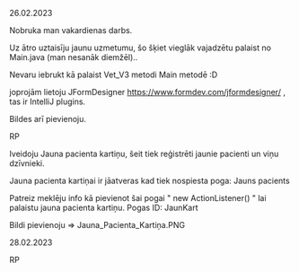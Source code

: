 26.02.2023

Nobruka man vakardienas darbs.

Uz ātro uztaisīju jaunu uzmetumu, šo šķiet vieglāk vajadzētu palaist no Main.java (man nesanāk diemžēl)..

Nevaru iebrukt kā palaist Vet_V3 metodi Main metodē :D

joprojām lietoju JFormDesigner https://www.formdev.com/jformdesigner/ , tas ir IntelliJ plugins.

Bildes arī pievienoju.

RP



Iveidoju Jauna pacienta kartiņu, šeit tiek reģistrēti jaunie pacienti un viņu dzīvnieki.

Jauna pacienta kartiņai ir jāatveras kad tiek nospiesta poga: Jauns pacients

Patreiz meklēju info kā pievienot šai pogai " new ActionListener() " lai palaistu jauna pacienta kartiņu. Pogas ID: JaunKart

Bildi pievienoju => Jauna_Pacienta_Kartiņa.PNG

28.02.2023

RP
